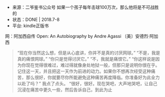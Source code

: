 * 来源：二爷鉴书公众号 如果一个孩子每年击球100万次，那么他将是不可战胜的
* 状态：DONE | 2018.7-8
* 平台: kindle正版书

网：阿加西自传
Open: An Autobiography by Andre Agassi
〔美〕安德烈·阿加西

> “现在你当然这么想，但是从心底讲，你并不是真的讨厌网球。”
> “不是，我是真的痛恨网球。”
> “你只是觉得讨厌它。”
> “不，我就是痛恨它。”
> “你这样说是因为你现在觉得很难过，难过得就像身处地狱一般，但那只是说明你很在乎。记住这一天，并且把这一天作为前进的动力。如果你不想再次经受这种痛苦，那么很好，你就要尽你所能避免这种痛苦再度降临。你准备好为此全力以赴了吗？”
> 我点了点头。
> “很好，很好。现在哭吧，大声地哭吧，让自己沉浸在痛苦中更久一些，然后告诉自己，到此为止
